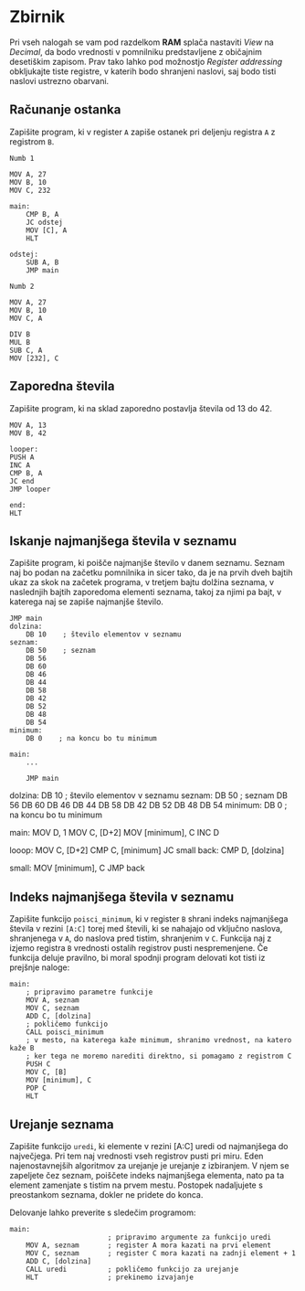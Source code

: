 # Zbirnik

Pri vseh nalogah se vam pod razdelkom **RAM** splača nastaviti _View_ na _Decimal_, da bodo vrednosti v pomnilniku predstavljene z običajnim desetiškim zapisom. Prav tako lahko pod možnostjo _Register addressing_ obkljukajte tiste registre, v katerih bodo shranjeni naslovi, saj bodo tisti naslovi ustrezno obarvani.

## Računanje ostanka

Zapišite program, ki v register `A` zapiše ostanek pri deljenju registra `A` z registrom `B`.

    Numb 1
    
    MOV A, 27
    MOV B, 10
    MOV C, 232
    
    main:
	    CMP B, A
	    JC odstej
	    MOV [C], A
	    HLT
    
    odstej:
	    SUB A, B
	    JMP main
    
    Numb 2
    
    MOV A, 27
    MOV B, 10
    MOV C, A
    
    DIV B
    MUL B
    SUB C, A
    MOV [232], C

## Zaporedna števila

Zapišite program, ki na sklad zaporedno postavlja števila od 13 do 42.

    MOV A, 13
    MOV B, 42
    
    looper:
    PUSH A
    INC A
    CMP B, A
    JC end
    JMP looper
    
    end:
    HLT

## Iskanje najmanjšega števila v seznamu

Zapišite program, ki poišče najmanjše število v danem seznamu. Seznam naj bo podan na začetku pomnilnika in sicer tako, da je na prvih dveh bajtih ukaz za skok na začetek programa, v tretjem bajtu dolžina seznama, v naslednjih bajtih zaporedoma elementi seznama, takoj za njimi pa bajt, v katerega naj se zapiše najmanjše število.

    JMP main
    dolzina:
        DB 10    ; število elementov v seznamu
    seznam:
        DB 50    ; seznam
        DB 56
        DB 60
        DB 46
        DB 44
        DB 58
        DB 42
        DB 52
        DB 48
        DB 54
    minimum:
        DB 0    ; na koncu bo tu minimum

    main:
        ...

        JMP main
dolzina:
    DB 10    ; število elementov v seznamu
seznam:
    DB 50    ; seznam
    DB 56
    DB 60
    DB 46
    DB 44
    DB 58
    DB 42
    DB 52
    DB 48
    DB 54
minimum:
    DB 0    ; na koncu bo tu minimum

main:
MOV D, 1
MOV C, [D+2]
MOV [minimum], C
INC D

looop:
	MOV C, [D+2]
	CMP C, [minimum]
	JC small
	back:
	CMP D, [dolzina]
	

small:
	MOV [minimum], C
	JMP back


## Indeks najmanjšega števila v seznamu

Zapišite funkcijo `poisci_minimum`, ki v register `B` shrani indeks najmanjšega števila v rezini `[A:C]` torej med števili, ki se nahajajo od vključno naslova, shranjenega v `A`, do naslova pred tistim, shranjenim v `C`. Funkcija naj z izjemo registra `B` vrednosti ostalih registrov pusti nespremenjene. Če funkcija deluje pravilno, bi moral spodnji program delovati kot tisti iz prejšnje naloge:

    main:
        ; pripravimo parametre funkcije
        MOV A, seznam
        MOV C, seznam
        ADD C, [dolzina]
        ; pokličemo funkcijo
        CALL poisci_minimum
        ; v mesto, na katerega kaže minimum, shranimo vrednost, na katero kaže B
        ; ker tega ne moremo narediti direktno, si pomagamo z registrom C
        PUSH C 
        MOV C, [B]
        MOV [minimum], C
        POP C
        HLT

## Urejanje seznama

Zapišite funkcijo `uredi`, ki elemente v rezini [A:C] uredi od najmanjšega do največjega. Pri tem naj vrednosti vseh registrov pusti pri miru. Eden najenostavnejših algoritmov za urejanje je urejanje z izbiranjem. V njem se zapeljete čez seznam, poiščete indeks najmanjšega elementa, nato pa ta element zamenjate s tistim na prvem mestu. Postopek nadaljujete s preostankom seznama, dokler ne pridete do konca.

Delovanje lahko preverite s sledečim programom:

    main:
                            ; pripravimo argumente za funkcijo uredi
        MOV A, seznam       ; register A mora kazati na prvi element
        MOV C, seznam       ; register C mora kazati na zadnji element + 1
        ADD C, [dolzina]
        CALL uredi          ; pokličemo funkcijo za urejanje
        HLT                 ; prekinemo izvajanje

